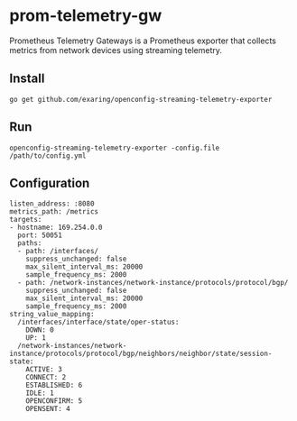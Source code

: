 # prom-telemetry-gw

Prometheus Telemetry Gateways is a Prometheus exporter that collects metrics from network devices using streaming telemetry.

## Install
```go get github.com/exaring/openconfig-streaming-telemetry-exporter```

## Run
```
openconfig-streaming-telemetry-exporter -config.file /path/to/config.yml
```

## Configuration


```
listen_address: :8080
metrics_path: /metrics
targets:
- hostname: 169.254.0.0
  port: 50051
  paths:
  - path: /interfaces/
    suppress_unchanged: false
    max_silent_interval_ms: 20000
    sample_frequency_ms: 2000
  - path: /network-instances/network-instance/protocols/protocol/bgp/
    suppress_unchanged: false
    max_silent_interval_ms: 20000
    sample_frequency_ms: 2000
string_value_mapping:
  /interfaces/interface/state/oper-status:
    DOWN: 0
    UP: 1
  /network-instances/network-instance/protocols/protocol/bgp/neighbors/neighbor/state/session-state:
    ACTIVE: 3
    CONNECT: 2
    ESTABLISHED: 6
    IDLE: 1
    OPENCONFIRM: 5
    OPENSENT: 4
```
